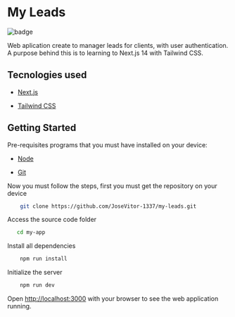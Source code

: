 # My Leads

![badge](https://img.shields.io/badge/status-completed-blue)

Web aplication create to manager leads for clients, with user authentication. A purpose behind this is to learning to Next.js 14 with Tailwind CSS.

## Tecnologies used

- [Next.js](https://nextjs.org)

- [Tailwind CSS](https://nextjs.org)

## Getting Started

Pre-requisites programs that you must have installed on your device:

- [Node](https://nodejs.org/pt)

- [Git](https://git-scm.com/downloads)

Now you must follow the steps, first you must get the repository on your device

```bash
    git clone https://github.com/JoseVitor-1337/my-leads.git
```

Access the source code folder

```bash
   cd my-app
```

Install all dependencies

```bash
    npm run install
```

Initialize the server

```bash
    npm run dev
```

Open [http://localhost:3000](http://localhost:3000) with your browser to see the web application running.
